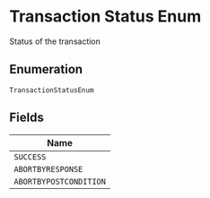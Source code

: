 # Transaction Status Enum

Status of the transaction

## Enumeration

`TransactionStatusEnum`

## Fields

| Name                   |
| ---------------------- |
| `SUCCESS`              |
| `ABORTBYRESPONSE`      |
| `ABORTBYPOSTCONDITION` |

